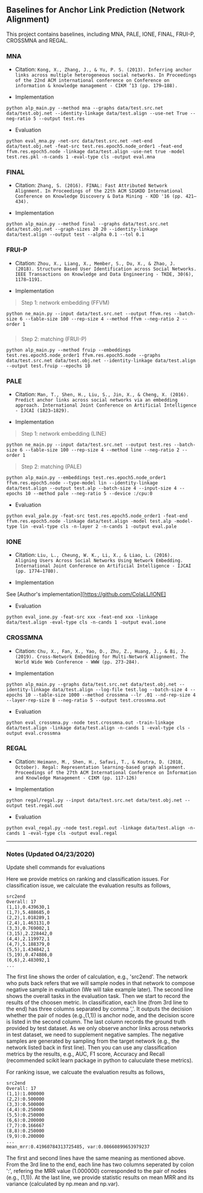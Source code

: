 ## Baselines for Anchor Link Prediction (Network Alignment)

This project contains baselines, including MNA, PALE, IONE, FINAL, FRUI-P, CROSSMNA and REGAL.

### MNA

+ Citation: ``Kong, X., Zhang, J., & Yu, P. S. (2013). Inferring anchor links across multiple heterogeneous social networks. In Proceedings of the 22nd ACM international conference on Conference on information & knowledge management - CIKM ’13 (pp. 179–188).``

+ Implementation

```shell
python alp_main.py --method mna --graphs data/test.src.net data/test.obj.net --identity-linkage data/test.align --use-net True --neg-ratio 5 --output test.res
```

+ Evaluation

```
python eval_mna.py -net-src data/test.src.net -net-end data/test.obj.net -feat-src test.res.epoch5.node_order1 -feat-end ffvm.res.epoch5.node -linkage data/test.align -use-net true -model test.res.pkl -n-cands 1 -eval-type cls -output eval.mna
```

### FINAL

+ Citation: ``Zhang, S. (2016). FINAL: Fast Attributed Network Alignment. In Proceedings of the 22th ACM SIGKDD International Conference on Knowledge Discovery & Data Mining - KDD '16 (pp. 421–434).``

+ Implementation

```shell
python alp_main.py --method final --graphs data/test.src.net data/test.obj.net --graph-sizes 20 20 --identity-linkage data/test.align --output test --alpha 0.1 --tol 0.1
```

### FRUI-P
+ Citation: ``Zhou, X., Liang, X., Member, S., Du, X., & Zhao, J. (2018). Structure Based User Identification across Social Networks. IEEE Transactions on Knowledge and Data Engineering - TKDE, 30(6), 1178–1191.``

+ Implementation

> Step 1: network embedding (FFVM)
```shell
python ne_main.py --input data/test.src.net --output ffvm.res --batch-size 6 --table-size 100 --rep-size 4 --method ffvm --neg-ratio 2 --order 1
```

### 

> Step 2: matching (FRUI-P)
```shell
python alp_main.py --method fruip --embeddings test.res.epoch5.node_order1 ffvm.res.epoch5.node --graphs data/test.src.net data/test.obj.net --identity-linkage data/test.align --output test.fruip --epochs 10
```

### PALE

+ Citation: ``Man, T., Shen, H., Liu, S., Jin, X., & Cheng, X. (2016). Predict anchor links across social networks via an embedding approach. International Joint Conference on Artificial Intelligence - IJCAI (1823–1829).``

+ Implementation

> Step 1: network embedding (LINE)

```shell
python ne_main.py --input data/test.src.net --output test.res --batch-size 6 --table-size 100 --rep-size 4 --method line --neg-ratio 2 --order 1
```

> Step 2: matching (PALE)

```shell
python alp_main.py --embeddings test.res.epoch5.node_order1 ffvm.res.epoch5.node --type-model lin --identity-linkage data/test.align --output test.alp --batch-size 4 --input-size 4 --epochs 10 --method pale --neg-ratio 5 --device :/cpu:0
```

+ Evaluation

```shell
python eval_pale.py -feat-src test.res.epoch5.node_order1 -feat-end ffvm.res.epoch5.node -linkage data/test.align -model test.alp -model-type lin -eval-type cls -n-layer 2 -n-cands 1 -output eval.pale
```

### IONE

+ Citation: ``Liu, L., Cheung, W. K., Li, X., & Liao, L. (2016). Aligning Users Across Social Networks Using Network Embedding. International Joint Conference on Artificial Intelligence - IJCAI (pp. 1774–1780).``

+ Implementation

See [Author's implementation][https://github.com/ColaLL/IONE]

+ Evaluation

```shell
python eval_ione.py -feat-src xxx -feat-end xxx -linkage data/test.align -eval-type cls -n-cands 1 -output eval.ione
```

### CROSSMNA

+ Citation: ``Chu, X., Fan, X., Yao, D., Zhu, Z., Huang, J., & Bi, J. (2019). Cross-Network Embedding for Multi-Network Alignment. The World Wide Web Conference - WWW (pp. 273-284).``

+ Implementation

```shell
python alp_main.py --graphs data/test.src.net data/test.obj.net --identity-linkage data/test.align --log-file test.log --batch-size 4 --epochs 10 --table-size 1000 --method crossmna --lr .01 --nd-rep-size 4 --layer-rep-size 8 --neg-ratio 5 --output test.crossmna.out
```

+ Evaluation

```shell
python eval_crossmna.py -node test.crossmna.out -train-linkage data/test.align -linkage data/test.align -n-cands 1 -eval-type cls -output eval.crossmna
```

### REGAL

+ Citation: ``Heimann, M., Shen, H., Safavi, T., & Koutra, D. (2018, October). Regal: Representation learning-based graph alignment. Proceedings of the 27th ACM International Conference on Information and Knowledge Management - CIKM (pp. 117-126)``

+ Implementation

```shell
python regal/regal.py --input data/test.src.net data/test.obj.net --output test.regal.out
```

+ Evaluation

```shell
python eval_regal.py -node test.regal.out -linkage data/test.align -n-cands 1 -eval-type cls -output eval.regal
```

---

### Notes (Updated 04/23/2020)

Update shell commands for evaluations

Here we provide metrics on ranking and classification issues. For classification issue, we calculate the evaluation results as follows,

```
src2end
Overall: 17
(1,1),0.439630,1
(1,7),5.488685,0
(2,2),1.018289,1
(2,4),1.463131,0
(3,3),0.769002,1
(3,15),2.228442,0
(4,4),2.119972,1
(4,7),5.188379,0
(5,5),1.434842,1
(5,19),0.474886,0
(6,6),2.483092,1
...
```

The first line shows the order of calculation, e.g., 'src2end'. The network who puts back refers that we will sample nodes in that network to compose negative sample in evaluation (We will take example later). The second line shows the overall tasks in the evaluation task. Then we start to record the results of the choosen metric. In classification, each line (from 3rd line to the end) has three columns separated by comma ','. It outputs the decision whether the pair of nodes (e.g.,(1,1)) is anchor node, and the decision score is listed in the second column. The last column records the ground truth provided by test dataset. As we only observe anchor links across networks in test dataset, we need to supplement negative samples. The negative samples are generated by sampling from the target network (e.g., the network listed back in first line). Then you can use any classification metrics by the results, e.g., AUC, F1 score, Accuracy and Recall (recommended scikit learn package in python to caluculate these metrics).

For ranking issue, we calcuate the evaluation results as follows,

```
src2end
Overall: 17
(1,1):1.000000
(2,2):0.500000
(3,3):0.500000
(4,4):0.250000
(5,5):0.250000
(6,6):0.200000
(7,7):0.166667
(8,8):0.250000
(9,9):0.200000
...
mean_mrr:0.41960784313725485, var:0.08660899653979237
```

The first and second lines have the same meaning as mentioned above. From the 3rd line to the end, each line has two columns seperated by colon ':', refering the MRR value (1.000000) corresponded to the pair of nodes (e.g., (1,1)). At the last line, we provide statistic results on mean MRR and its variance (calculated by np.mean and np.var).